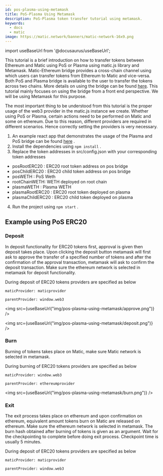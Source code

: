 ```yaml
---
id: pos-plasma-using-metamask
title: PoS-Plasma Using Metamask
description: PoS-Plasma token transfer tutorial using metamask.
keywords:
  - docs
  - matic
image: https://matic.network/banners/matic-network-16x9.png 
---
```

import useBaseUrl from '@docusaurus/useBaseUrl';


This tutorial is a brief introduction on how to transfer tokens between Ethereum and Matic using PoS or Plasma using matic.js library and Metamask. Matic-Ethereum bridge provides a cross-chain channel using which users can transfer tokens from Ethereum to Matic and vice-versa. Both PoS and Plasma bridge is available to the user to transfer the tokens across two chains. More details on using the bridge can be found [here](https://docs.matic.network/docs/develop/ethereum-matic/getting-started). This tutorial mainly focuses on using the bridge from a front end perspective. We will be using Metamask for this purpose.

The most important thing to be understood from this tutorial is the proper usage of the web3 provider in the matic.js instance we create. Whether using PoS or Plasma, certain actions need to be performed on Matic and some on ethereum. Due to this reason, different providers are required in different scenarios. Hence correctly setting the providers is very necessary. 

1. An example react app that demonstrates the usage of the Plasma and PoS bridge can be found [here](https://github.com/maticnetwork/pos-plasma-tutorial) .
2. Install the dependencies using `npm install` .
3. Replace the token addresses in src/config.json with your corresponding token addresses

- posRootERC20 : ERC20 root token address on pos bridge
- posChildERC20 : ERC20 child token address on pos bridge
- posWETH : PoS Weth
- rootChainWETH: WETH deployed on root chain
- plasmaWETH : Plasma WETH
- plasmaRootERC20 : ERC20 root token deployed on plasma
- plasmaChildERC20 : ERC20 child token deployed on plasma

4. Run the project using `npm start` .
## Example using PoS ERC20

### Deposit

In deposit functionality for ERC20 tokens first, approval is given then deposit takes place. Upon clicking the deposit button metamask will first ask to approve the transfer of a specified number of tokens and after the confirmation of the approval transaction, metamask will ask to confirm the deposit transaction. Make sure the ethereum network is selected in metamask for deposit functionality.

During deposit of ERC20 tokens providers are specified as below 

`maticProvider: maticprovider`

`parentProvider: window.web3`

<img src={useBaseUrl("img/pos-plasma-using-metamask/approve.png")} />

<img src={useBaseUrl("img/pos-plasma-using-metamask/deposit.png")} />



### Burn

Burning of tokens takes place on Matic, make sure Matic network is selected in metamask.

During burning of ERC20 tokens providers are specified as below

`maticProvider: window.web3`

`parentProvider: ethereumprovider`

<img src={useBaseUrl("img/pos-plasma-using-metamask/burn.png")} />

### Exit

The exit process takes place on ethereum and upon confirmation on ethereum, equivalent amount tokens burn on Matic are released on ethereum. Make sure the ethereum network is selected in metamask. The burn hash obtained after burning of tokens is given as an argument. Wait for the checkpointing to complete before doing exit process. Checkpoint time is usually 5 minutes.

During deposit of ERC20 tokens providers are specified as below 

`maticProvider: maticprovider`

`parentProvider: window.web3`